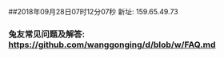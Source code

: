 ##2018年09月28日07时12分07秒 新址: 159.65.49.73
### 兔友常见问题及解答: https://github.com/wanggonging/d/blob/w/FAQ.md
